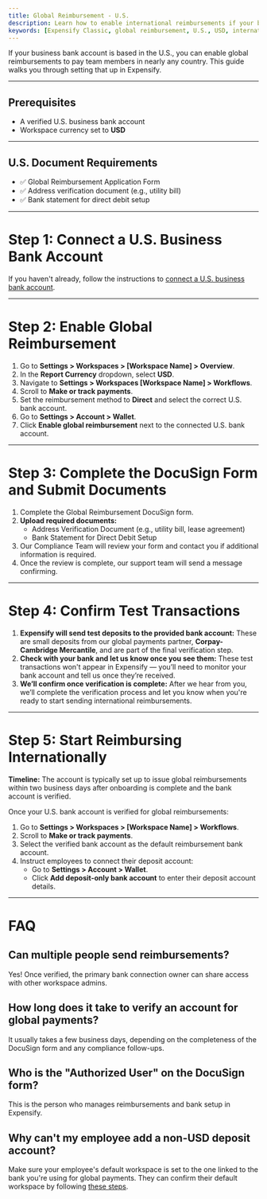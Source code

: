 ```yaml
---
title: Global Reimbursement - U.S.
description: Learn how to enable international reimbursements if your business bank account is in the U.S.
keywords: [Expensify Classic, global reimbursement, U.S., USD, international payments, direct deposit, DocuSign, compliance]
---
```


If your business bank account is based in the U.S., you can enable global reimbursements to pay team members in nearly any country. This guide walks you through setting that up in Expensify.

---

## Prerequisites
- A verified U.S. business bank account
- Workspace currency set to **USD**

---

## U.S. Document Requirements
- ✅ Global Reimbursement Application Form
- ✅ Address verification document (e.g., utility bill)
- ✅ Bank statement for direct debit setup

---

# Step 1: Connect a U.S. Business Bank Account
If you haven't already, follow the instructions to [connect a U.S. business bank account](https://help.expensify.com/articles/expensify-classic/bank-accounts-and-payments/bank-accounts/Connect-US-Business-Bank-Account).

---

# Step 2: Enable Global Reimbursement
1. Go to **Settings > Workspaces > [Workspace Name] > Overview**.
2. In the **Report Currency** dropdown, select **USD**.
3. Navigate to **Settings > Workspaces [Workspace Name] > Workflows**.
4. Scroll to **Make or track payments**.
5. Set the reimbursement method to **Direct** and select the correct U.S. bank account.
6. Go to **Settings > Account > Wallet**.
7. Click **Enable global reimbursement** next to the connected U.S. bank account.

---

# Step 3: Complete the DocuSign Form and Submit Documents  
1. Complete the Global Reimbursement DocuSign form.
2. **Upload required documents:**
   - Address Verification Document (e.g., utility bill, lease agreement)
   - Bank Statement for Direct Debit Setup
3. Our Compliance Team will review your form and contact you if additional information is required.
4. Once the review is complete, our support team will send a message confirming.

---

 # Step 4: Confirm Test Transactions

1. **Expensify will send test deposits to the provided bank account:** These are small deposits from our global payments partner, **Corpay-Cambridge Mercantile**, and are part of the final verification step.
2. **Check with your bank and let us know once you see them:** These test transactions won't appear in Expensify — you’ll need to monitor your bank account and tell us once they’re received.
3. **We’ll confirm once verification is complete:** After we hear from you, we’ll complete the verification process and let you know when you're ready to start sending international reimbursements.

---

# Step 5: Start Reimbursing Internationally

**Timeline:** The account is typically set up to issue global reimbursements within two business days after onboarding is complete and the bank account is verified.

Once your U.S. bank account is verified for global reimbursements:
1. Go to **Settings > Workspaces > [Workspace Name] > Workflows**.
2. Scroll to **Make or track payments**.
3. Select the verified bank account as the default reimbursement bank account.
4. Instruct employees to connect their deposit account:
   - Go to **Settings > Account > Wallet**.
   - Click **Add deposit-only bank account** to enter their deposit account details.

---

# FAQ

## Can multiple people send reimbursements?
Yes! Once verified, the primary bank connection owner can share access with other workspace admins.

## How long does it take to verify an account for global payments?
It usually takes a few business days, depending on the completeness of the DocuSign form and any compliance follow-ups.

## Who is the "Authorized User" on the DocuSign form?
This is the person who manages reimbursements and bank setup in Expensify.

## Why can't my employee add a non-USD deposit account?
Make sure your employee's default workspace is set to the one linked to the bank you're using for global payments. They can confirm their default workspace by following [these steps](https://help.expensify.com/articles/expensify-classic/workspaces/Navigate-multiple-workspaces).

